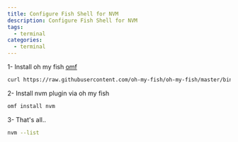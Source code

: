 ```yaml
---
title: Configure Fish Shell for NVM
description: Configure Fish Shell for NVM
tags:
  - terminal
categories:
  - terminal
---
```


1- Install oh my fish [omf](https://github.com/oh-my-fish/oh-my-fish)

```bash
curl https://raw.githubusercontent.com/oh-my-fish/oh-my-fish/master/bin/install | fish
```

2- Install nvm plugin via oh my fish

```bash
omf install nvm
```

3- That's all..

```bash
nvm --list
```
